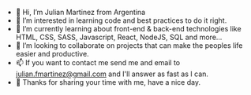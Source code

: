 - 👋 Hi, I’m Julian Martinez from Argentina
- 👀 I’m interested in learning code and best practices to do it right.
- 🌱 I’m currently learning about front-end & back-end technologies like HTML, CSS, SASS, Javascript, React, NodeJS, SQL and more...
- 💞️ I’m looking to collaborate on projects that can make the peoples life easier and productive.
- 📫 If you want to contact me send me and email to julian.fmartinez@gmail.com and I'll answer as fast as I can.
- 👋 Thanks for sharing your time with me, have a nice day.

<!---
julianmartinez-dev/julianmartinez-dev is a ✨ special ✨ repository because its `README.md` (this file) appears on your GitHub profile.
You can click the Preview link to take a look at your changes.
--->
